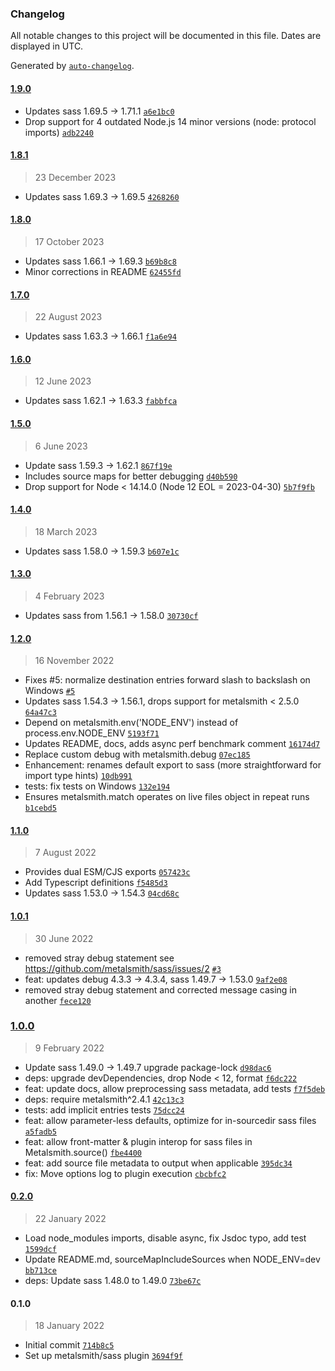 ### Changelog

All notable changes to this project will be documented in this file. Dates are displayed in UTC.

Generated by [`auto-changelog`](https://github.com/CookPete/auto-changelog).

#### [1.9.0](https://github.com/metalsmith/sass/compare/1.8.1...1.9.0)

- Updates sass 1.69.5 -&gt; 1.71.1 [`a6e1bc0`](https://github.com/metalsmith/sass/commit/a6e1bc0e3f8811cbf2e3e4ce335385ea98c38d05)
- Drop support for 4 outdated Node.js 14 minor versions (node: protocol imports) [`adb2240`](https://github.com/metalsmith/sass/commit/adb2240f681917ccfeb7ec3440de4a2d472a4019)

#### [1.8.1](https://github.com/metalsmith/sass/compare/1.8.0...1.8.1)

> 23 December 2023

- Updates sass 1.69.3 -&gt; 1.69.5 [`4268260`](https://github.com/metalsmith/sass/commit/426826081315fad7a220408fa36abdb2976351aa)

#### [1.8.0](https://github.com/metalsmith/sass/compare/1.7.0...1.8.0)

> 17 October 2023

- Updates sass 1.66.1 -&gt; 1.69.3 [`b69b8c8`](https://github.com/metalsmith/sass/commit/b69b8c87e107ed3ecfb5a1e003b8bfe0bad739e9)
- Minor corrections in README [`62455fd`](https://github.com/metalsmith/sass/commit/62455fde7b673b86078a70807d257f9d8b9606eb)

#### [1.7.0](https://github.com/metalsmith/sass/compare/1.6.0...1.7.0)

> 22 August 2023

- Updates sass 1.63.3 -&gt; 1.66.1 [`f1a6e94`](https://github.com/metalsmith/sass/commit/f1a6e942d505440d88f92bf07aea26985762c7d6)

#### [1.6.0](https://github.com/metalsmith/sass/compare/1.5.0...1.6.0)

> 12 June 2023

- Updates sass 1.62.1 -&gt; 1.63.3 [`fabbfca`](https://github.com/metalsmith/sass/commit/fabbfcaac6be962b3675b10da35a13bd5e7b9578)

#### [1.5.0](https://github.com/metalsmith/sass/compare/1.4.0...1.5.0)

> 6 June 2023

- Update sass 1.59.3 -&gt; 1.62.1 [`867f19e`](https://github.com/metalsmith/sass/commit/867f19e0c897f1d4d2d46cae4a71c2f45b0dba49)
- Includes source maps for better debugging [`d40b590`](https://github.com/metalsmith/sass/commit/d40b5904f928fd0d470a8b02ea77e9d1f34bf151)
- Drop support for Node &lt; 14.14.0 (Node 12 EOL = 2023-04-30) [`5b7f9fb`](https://github.com/metalsmith/sass/commit/5b7f9fbeeb61a784c920177a05be7d333b1cae91)

#### [1.4.0](https://github.com/metalsmith/sass/compare/1.3.0...1.4.0)

> 18 March 2023

- Updates sass 1.58.0 -&gt; 1.59.3 [`b607e1c`](https://github.com/metalsmith/sass/commit/b607e1cc05dac972ed8d87ed223804546133a4e5)

#### [1.3.0](https://github.com/metalsmith/sass/compare/1.2.0...1.3.0)

> 4 February 2023

- Updates sass from 1.56.1 -&gt; 1.58.0 [`30730cf`](https://github.com/metalsmith/sass/commit/30730cfcc63f92df969844c73ad0f74c9bf3feaf)

#### [1.2.0](https://github.com/metalsmith/sass/compare/1.1.0...1.2.0)

> 16 November 2022

- Fixes #5: normalize destination entries forward slash to backslash on Windows [`#5`](https://github.com/metalsmith/sass/issues/5)
- Updates sass 1.54.3 -&gt; 1.56.1, drops support for metalsmith &lt; 2.5.0 [`64a47c3`](https://github.com/metalsmith/sass/commit/64a47c30ff0171c5e0d353e90590d1be2b5e78fc)
- Depend on metalsmith.env('NODE_ENV') instead of process.env.NODE_ENV [`5193f71`](https://github.com/metalsmith/sass/commit/5193f718bd85b6110494eeb01a0998ae5c4fcf3c)
- Updates README, docs, adds async perf benchmark comment [`16174d7`](https://github.com/metalsmith/sass/commit/16174d771cbea8105a401c873c03947d86054ff5)
- Replace custom debug with metalsmith.debug [`07ec185`](https://github.com/metalsmith/sass/commit/07ec1851b8bb6914c5da704b8ae33bc7117ab0c4)
- Enhancement: renames default export to sass (more straightforward for import type hints) [`10db991`](https://github.com/metalsmith/sass/commit/10db991ce6b6ea4a43245105ecc5d80816f42219)
- tests: fix tests on Windows [`132e194`](https://github.com/metalsmith/sass/commit/132e19422fc3af16170896df575d0843fad0e962)
- Ensures metalsmith.match operates on live files object in repeat runs [`b1cebd5`](https://github.com/metalsmith/sass/commit/b1cebd5316d34211cb351ddafaa12bd54084834a)

#### [1.1.0](https://github.com/metalsmith/sass/compare/1.0.1...1.1.0)

> 7 August 2022

- Provides dual ESM/CJS exports [`057423c`](https://github.com/metalsmith/sass/commit/057423cdb79bfb72e35b74e6ee902645c225352d)
- Add Typescript definitions [`f5485d3`](https://github.com/metalsmith/sass/commit/f5485d397250ff324cf364d3c0c9565312bea572)
- Updates sass 1.53.0 -&gt; 1.54.3 [`04cd68c`](https://github.com/metalsmith/sass/commit/04cd68c75333ad0287ff927b4d627ee0be8d07ae)

#### [1.0.1](https://github.com/metalsmith/sass/compare/1.0.0...1.0.1)

> 30 June 2022

- removed stray debug statement see https://github.com/metalsmith/sass/issues/2 [`#3`](https://github.com/metalsmith/sass/pull/3)
- feat: updates debug 4.3.3 -&gt; 4.3.4, sass 1.49.7 -&gt; 1.53.0 [`9af2e08`](https://github.com/metalsmith/sass/commit/9af2e08ae93b8c3c6d520fe2f72546f41ac81a39)
- removed stray debug statement and corrected message casing in another [`fece120`](https://github.com/metalsmith/sass/commit/fece120bfd700cc798cd7c9e0ee465b99c9a2da4)

### [1.0.0](https://github.com/metalsmith/sass/compare/0.2.0...1.0.0)

> 9 February 2022

- Update sass 1.49.0 -&gt; 1.49.7 upgrade package-lock [`d98dac6`](https://github.com/metalsmith/sass/commit/d98dac6c0981c904165c806a0a43855e78dd3d6a)
- deps: upgrade devDependencies, drop Node &lt; 12, format [`f6dc222`](https://github.com/metalsmith/sass/commit/f6dc222f1f80d8198a1c095077a3561bfe0f1b07)
- feat: update docs, allow preprocessing sass metadata, add tests [`f7f5deb`](https://github.com/metalsmith/sass/commit/f7f5deb53c7c039a501ade1f6112388810235a04)
- deps: require metalsmith^2.4.1 [`42c13c3`](https://github.com/metalsmith/sass/commit/42c13c3e053ec6e101b1d1849684fb82b1107425)
- tests: add implicit entries tests [`75dcc24`](https://github.com/metalsmith/sass/commit/75dcc24e2a5576e98a0d9ceb21691f2afb981d57)
- feat: allow parameter-less defaults, optimize for in-sourcedir sass files [`a5fadb5`](https://github.com/metalsmith/sass/commit/a5fadb5faed3105c8ac46d64b585a9f1a6bd7a9e)
- feat: allow front-matter & plugin interop for sass files in Metalsmith.source() [`fbe4400`](https://github.com/metalsmith/sass/commit/fbe4400fcb2add51ba22bc3c28a95fbf5d8cbe94)
- feat: add source file metadata to output when applicable [`395dc34`](https://github.com/metalsmith/sass/commit/395dc347ae126da9f1367594a804203dd615f6aa)
- fix: Move options log to plugin execution [`cbcbfc2`](https://github.com/metalsmith/sass/commit/cbcbfc28dd1ba98f9cc337fb4cbd09fe1c09eab4)

#### [0.2.0](https://github.com/metalsmith/sass/compare/0.1.0...0.2.0)

> 22 January 2022

- Load node_modules imports, disable async, fix Jsdoc typo, add test [`1599dcf`](https://github.com/metalsmith/sass/commit/1599dcfa56eb149cff1972c75391cf2e9861435f)
- Update README.md, sourceMapIncludeSources when NODE_ENV=dev [`bb713ce`](https://github.com/metalsmith/sass/commit/bb713cede158155744ebeef032d6aaa74a38fa70)
- deps: Update sass 1.48.0 to 1.49.0 [`73be67c`](https://github.com/metalsmith/sass/commit/73be67c3e23e4aa3c4ad6a58cd2916c3a5710746)

#### 0.1.0

> 18 January 2022

- Initial commit [`714b8c5`](https://github.com/metalsmith/sass/commit/714b8c5017d52a2e79ddbe7bb293b6f809ec83a4)
- Set up metalsmith/sass plugin [`3694f9f`](https://github.com/metalsmith/sass/commit/3694f9f99c465a89e3b84f610cce627924a5f2f1)
